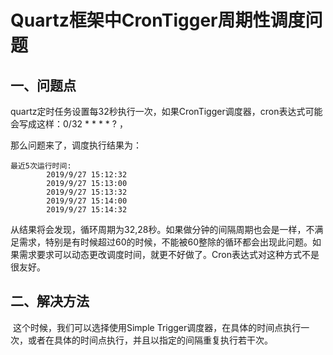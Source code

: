 # Quartz框架中CronTigger周期性调度问题

## 一、问题点

​	quartz定时任务设置每32秒执行一次，如果CronTigger调度器，cron表达式可能会写成这样：0/32 * * * * ? ，

那么问题来了，调度执行结果为：

```
最近5次运行时间:
        2019/9/27 15:12:32
        2019/9/27 15:13:00
        2019/9/27 15:13:32
        2019/9/27 15:14:00
        2019/9/27 15:14:32
```

从结果将会发现，循环周期为32,28秒。如果做分钟的间隔周期也会是一样，不满足需求，特别是有时候超过60的时候，不能被60整除的循环都会出现此问题。如果需求要求可以动态更改调度时间，就更不好做了。Cron表达式对这种方式不是很友好。

## 二、解决方法

​	这个时候，我们可以选择使用Simple Trigger调度器，在具体的时间点执行一次，或者在具体的时间点执行，并且以指定的间隔重复执行若干次。
